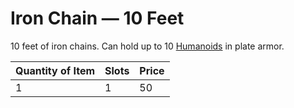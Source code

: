 # Iron Chain — 10 Feet

10 feet of iron chains. Can hold up to 10 [Humanoids](../../../Resources%20for%20GMs/Creature%20Types/Humanoid.md) in plate armor.

| Quantity of Item |  Slots | Price |
| ---------------- | ------ | ----- |
| 1                | 1      | 50    |
